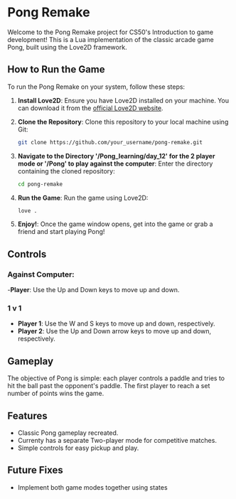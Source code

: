 # Pong Remake

Welcome to the Pong Remake project for CS50's Introduction to game development! This is a Lua implementation of the classic arcade game Pong, built using the Love2D framework. 

## How to Run the Game

To run the Pong Remake on your system, follow these steps:

1. **Install Love2D**: Ensure you have Love2D installed on your machine. You can download it from the [official Love2D website](https://love2d.org/).

2. **Clone the Repository**: Clone this repository to your local machine using Git:

    ```bash
    git clone https://github.com/your_username/pong-remake.git
    ```

3. **Navigate to the Directory '/Pong_learning/day_12' for the 2 player mode or '/Pong' to play against the computer**: Enter the directory containing the cloned repository:

    ```bash
    cd pong-remake
    ```

4. **Run the Game**: Run the game using Love2D:

    ```bash
    love .
    ```

5. **Enjoy!**: Once the game window opens, get into the game or grab a friend and start playing Pong!

## Controls
### Against Computer:
-**Player**: Use the Up and Down keys to move up and down.

### 1 v 1
- **Player 1**: Use the W and S keys to move up and down, respectively.
- **Player 2**: Use the Up and Down arrow keys to move up and down, respectively.

## Gameplay

The objective of Pong is simple: each player controls a paddle and tries to hit the ball past the opponent's paddle. The first player to reach a set number of points wins the game.

## Features

- Classic Pong gameplay recreated.
- Currenty has a separate Two-player mode for competitive matches.
- Simple controls for easy pickup and play.

## Future Fixes
- Implement both game modes together using states
